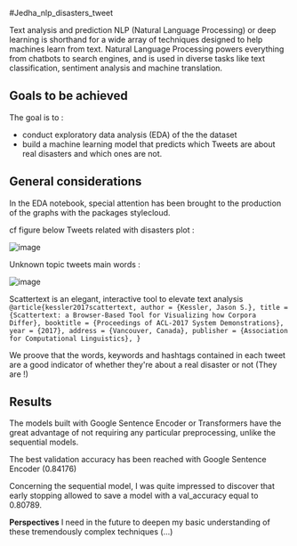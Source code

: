#Jedha_nlp_disasters_tweet

Text analysis and prediction  NLP (Natural Language Processing) or deep learning is shorthand for a wide array of techniques designed to help machines learn from text. Natural Language Processing powers everything from chatbots to search engines, and is used in diverse tasks like text classification, sentiment analysis and machine translation.

## **Goals to be achieved**
The goal is to :
- conduct exploratory data analysis (EDA) of the the dataset
- build a machine learning model that predicts which Tweets are about real disasters and which ones are not.

## **General considerations**
In the EDA notebook, special attention has been brought to the production of the graphs with the packages stylecloud. 

cf figure below 
Tweets related with disasters plot :

![image](https://user-images.githubusercontent.com/32369680/148109207-e2ec4d64-65ba-4b2f-80f7-48505e52ba07.png)


Unknown topic tweets main words :

![image](https://user-images.githubusercontent.com/32369680/148109296-dd0c6403-9a61-4ec8-ac66-2d27d4287d0b.png)

Scattertext is an elegant, interactive tool to elevate text analysis 
```@article{kessler2017scattertext, author = {Kessler, Jason S.}, title = {Scattertext: a Browser-Based Tool for Visualizing how Corpora Differ}, booktitle = {Proceedings of ACL-2017 System Demonstrations}, year = {2017}, address = {Vancouver, Canada}, publisher = {Association for Computational Linguistics}, }```


We proove that the words, keywords and hashtags contained in each tweet are a good indicator of whether they're about a real disaster or not (They are !)

## **Results**
The models built with Google Sentence Encoder or Transformers have the great advantage of not requiring any particular preprocessing, unlike the sequential models.

The best validation accuracy has been reached with Google Sentence Encoder (0.84176)



Concerning the sequential model, I was quite impressed to discover that early stopping allowed to save a model with a val_accuracy equal to 0.80789.



**Perspectives**
I need in the future to deepen my basic understanding of these tremendously complex techniques (...)
